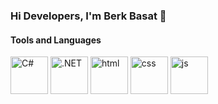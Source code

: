 ### Hi Developers, I'm Berk Basat 👋

#### Tools and Languages
<p float="left">
  <img src="https://exceptionnotfound.net/content/images/2020/09/C_Sharp_logo.svg" width="auto" height="60" alt="C#">
  <img src="https://www.split.io/wp-content/uploads/2020/03/net-logo.png" width="auto" height="60" alt=".NET">
  <img src="https://cdn-icons-png.flaticon.com/512/732/732212.png" width="auto" height="60" alt="html">
  <img src="https://w7.pngwing.com/pngs/653/527/png-transparent-white-and-blue-shield-shape-logo-css3-cascading-style-sheets-computer-icons-html-emblem-miscellaneous-blue-angle.png" width="auto" height="60" alt="css">
  <img src="https://w1.pngwing.com/pngs/951/574/png-transparent-react-logo-javascript-redux-vuejs-angular-angularjs-expressjs-front-and-back-ends.png" width="auto" height="60" alt="js">
</p>
<!--
**BerkBasat/berkbasat** is a ✨ _special_ ✨ repository because its `README.md` (this file) appears on your GitHub profile.

Here are some ideas to get you started:

- 🔭 I’m currently working on ...
- 🌱 I’m currently learning ...
- 👯 I’m looking to collaborate on ...
- 🤔 I’m looking for help with ...
- 💬 Ask me about ...
- 📫 How to reach me: ...
- 😄 Pronouns: ...
- ⚡ Fun fact: ...
-->
